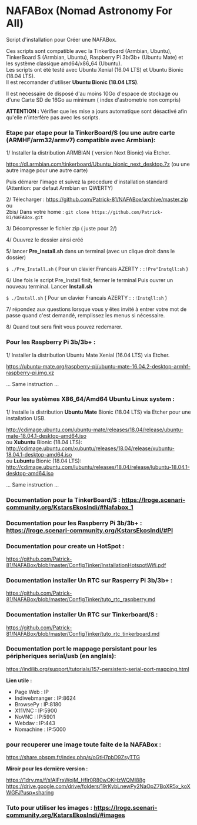 # NAFABox (Nomad Astronomy For All)

Script d'installation pour Créer une NAFABox.

Ces scripts sont compatible avec la TinkerBoard (Armbian, Ubuntu), TinkerBoard S (Armbian, Ubuntu), Raspberry Pi 3b/3b+ (Ubuntu Mate) et les système classique amd64/x86_64 (Ubuntu).   
Les scripts ont été testé avec Ubuntu Xenial (16.04 LTS) et Ubuntu Bionic (18.04 LTS).  
Il est recomander d'utiliser **Ubuntu Bionic (18.04 LTS)**.

Il est necessaire de disposé d'au moins 10Go d'espace de stockage ou d'une Carte SD de 16Go au minimum ( index d'astrometrie non compris)  

**ATTENTION :** Vérifier que les mise a jours automatique sont désactivé afin qu'elle n'interfère pas avec les scripts.


### Etape par etape pour la TinkerBoard/S (ou une autre carte (ARMHF/arm32/armv7) compatible avec Armbian):

1/ Installer la distribution ARMBIAN ( version Next Bionic) via Etcher.

https://dl.armbian.com/tinkerboard/Ubuntu_bionic_next_desktop.7z (ou une autre image pour une autre carte)

Puis démarer l'image et suivez la procedure d'installation standard (Attention: par defaut Armbian en QWERTY)

2/ Télecharger :  https://github.com/Patrick-81/NAFABox/archive/master.zip  
ou  
2bis/ Dans votre home : `git clone https://github.com/Patrick-81/NAFABox.git`

3/ Décompresser le fichier zip ( juste pour 2/)

4/ Ouuvrez le dossier ainsi créé

5/ lancer **Pre_Install.sh** dans un terminal (avec un clique droit dans le dossier)

`$ ./Pre_Install.sh` 
( Pour un clavier Francais AZERTY : `:!Pre°Instqll:sh` ) 

6/ Une fois le script Pre_Install finit, fermer le terminal Puis ouvrer un nouveau terminal. Lancer **Install.sh**

`$ ./Install.sh` 
( Pour un clavier Francais AZERTY : `:!Instqll:sh` ) 

7/ répondez aux questions lorsque vous y êtes invité à entrer votre mot de passe quand c'est demandé, remplissez les menus si nécessaire.

8/ Quand tout sera finit vous pouvez redemarer.

### Pour les Raspberry Pi 3b/3b+ :

1/ Installer la distribution Ubuntu Mate Xenial (16.04 LTS) via Etcher.

https://ubuntu-mate.org/raspberry-pi/ubuntu-mate-16.04.2-desktop-armhf-raspberry-pi.img.xz

... Same instruction ...

### Pour les systèmes X86_64/Amd64 Ubuntu Linux system :

1/ Installe la distribution **Ubuntu Mate** Bionic (18.04 LTS) via Etcher pour une installation USB.

http://cdimage.ubuntu.com/ubuntu-mate/releases/18.04/release/ubuntu-mate-18.04.1-desktop-amd64.iso   
ou **Xubuntu** Bionic (18.04 LTS):   
http://cdimage.ubuntu.com/xubuntu/releases/18.04/release/xubuntu-18.04.1-desktop-amd64.iso   
ou **Lubuntu** Bionic (18.04 LTS):  
http://cdimage.ubuntu.com/lubuntu/releases/18.04/release/lubuntu-18.04.1-desktop-amd64.iso   

... Same instruction ...


### Documentation pour la TinkerBoard/S : https://lroge.scenari-community.org/KstarsEkosIndi/#Nafabox_1
### Documentation pour les Raspberry Pi 3b/3b+ : https://lroge.scenari-community.org/KstarsEkosIndi/#PI

### Documentation pour create un HotSpot :

https://github.com/Patrick-81/NAFABox/blob/master/ConfigTinker/InstallationHotspotWifi.pdf

### Documentation installer Un RTC sur Rasperry Pi 3b/3b+ :

https://github.com/Patrick-81/NAFABox/blob/master/ConfigTinker/tuto_rtc_raspberry.md

### Documentation installer Un RTC sur Tinkerboard/S :

https://github.com/Patrick-81/NAFABox/blob/master/ConfigTinker/tuto_rtc_tinkerboard.md

### Documentation port le mappage persistant pour les péripheriques serial/usb (en anglais): 

https://indilib.org/support/tutorials/157-persistent-serial-port-mapping.html


__Lien utile :__

- Page Web : IP
- Indiwebmanger : IP:8624
- BrowsePy : IP:8180
- X11VNC : IP:5900
- NoVNC : IP:5901
- Webdav : IP:443
- Nomachine : IP:5000

### pour recuperer une image toute faite de la NAFABox :

https://share.obspm.fr/index.php/s/oGtH7pbD9ZsyTTG

**Miroir pour les dernière version :**

https://1drv.ms/f/s!AlFrxWojM_Hflr0R80wOKHzWQMI88g
https://drive.google.com/drive/folders/19rKybLnewPy2NaOpZ7BoXR5x_koXWGFJ?usp=sharing

### Tuto pour utiliser les images : https://lroge.scenari-community.org/KstarsEkosIndi/#images



